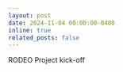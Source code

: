 ```yaml
---
layout: post
date: 2024-11-04 00:00:00-0400
inline: true
related_posts: false
---
```


RODEO Project kick-off
